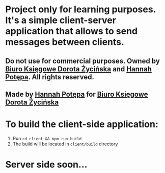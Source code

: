 # Project only for learning purposes. It's a simple client-server application that allows to send messages between clients.

## Do not use for commercial purposes. Owned by [Biuro Księgowe Dorota Życińska](https://biuro-zbylut.pl) and [Hannah Potępa](https://facebook.com/hannahxxcute/). All rights reserved.

## Made by [Hannah Potępa](https://facebook.com/hannahxxcute/) for [Biuro Księgowe Dorota Życińska](https://biuro-zbylut.pl)

# To build the client-side application:
1. Run `cd client && npm run build`
2. The build will be located in `client/build` directory

# Server side soon...